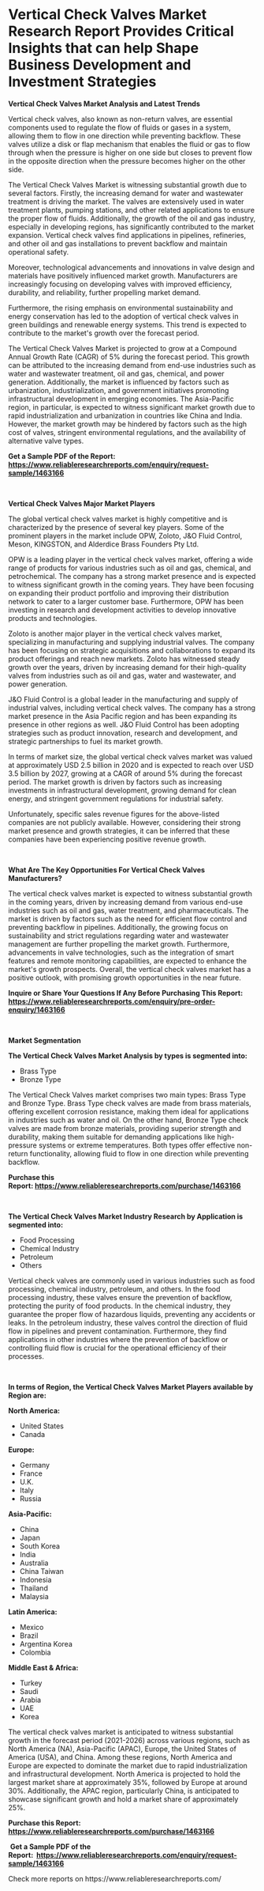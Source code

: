 <p><h1>Vertical Check Valves Market Research Report Provides Critical Insights that can help Shape Business Development and Investment Strategies</h1></p><p><strong>Vertical Check Valves Market Analysis and Latest Trends</strong></p>
<p><p>Vertical check valves, also known as non-return valves, are essential components used to regulate the flow of fluids or gases in a system, allowing them to flow in one direction while preventing backflow. These valves utilize a disk or flap mechanism that enables the fluid or gas to flow through when the pressure is higher on one side but closes to prevent flow in the opposite direction when the pressure becomes higher on the other side.</p><p>The Vertical Check Valves Market is witnessing substantial growth due to several factors. Firstly, the increasing demand for water and wastewater treatment is driving the market. The valves are extensively used in water treatment plants, pumping stations, and other related applications to ensure the proper flow of fluids. Additionally, the growth of the oil and gas industry, especially in developing regions, has significantly contributed to the market expansion. Vertical check valves find applications in pipelines, refineries, and other oil and gas installations to prevent backflow and maintain operational safety.</p><p>Moreover, technological advancements and innovations in valve design and materials have positively influenced market growth. Manufacturers are increasingly focusing on developing valves with improved efficiency, durability, and reliability, further propelling market demand.</p><p>Furthermore, the rising emphasis on environmental sustainability and energy conservation has led to the adoption of vertical check valves in green buildings and renewable energy systems. This trend is expected to contribute to the market's growth over the forecast period.</p><p>The Vertical Check Valves Market is projected to grow at a Compound Annual Growth Rate (CAGR) of 5% during the forecast period. This growth can be attributed to the increasing demand from end-use industries such as water and wastewater treatment, oil and gas, chemical, and power generation. Additionally, the market is influenced by factors such as urbanization, industrialization, and government initiatives promoting infrastructural development in emerging economies. The Asia-Pacific region, in particular, is expected to witness significant market growth due to rapid industrialization and urbanization in countries like China and India. However, the market growth may be hindered by factors such as the high cost of valves, stringent environmental regulations, and the availability of alternative valve types.</p></p>
<p><strong>Get a Sample PDF of the Report:&nbsp; <a href="https://www.reliableresearchreports.com/enquiry/request-sample/1463166">https://www.reliableresearchreports.com/enquiry/request-sample/1463166</a></strong></p>
<p>&nbsp;</p>
<p><strong>Vertical Check Valves Major Market Players</strong></p>
<p><p>The global vertical check valves market is highly competitive and is characterized by the presence of several key players. Some of the prominent players in the market include OPW, Zoloto, J&O Fluid Control, Meson, KINGSTON, and Alderdice Brass Founders Pty Ltd.</p><p>OPW is a leading player in the vertical check valves market, offering a wide range of products for various industries such as oil and gas, chemical, and petrochemical. The company has a strong market presence and is expected to witness significant growth in the coming years. They have been focusing on expanding their product portfolio and improving their distribution network to cater to a larger customer base. Furthermore, OPW has been investing in research and development activities to develop innovative products and technologies.</p><p>Zoloto is another major player in the vertical check valves market, specializing in manufacturing and supplying industrial valves. The company has been focusing on strategic acquisitions and collaborations to expand its product offerings and reach new markets. Zoloto has witnessed steady growth over the years, driven by increasing demand for their high-quality valves from industries such as oil and gas, water and wastewater, and power generation.</p><p>J&O Fluid Control is a global leader in the manufacturing and supply of industrial valves, including vertical check valves. The company has a strong market presence in the Asia Pacific region and has been expanding its presence in other regions as well. J&O Fluid Control has been adopting strategies such as product innovation, research and development, and strategic partnerships to fuel its market growth.</p><p>In terms of market size, the global vertical check valves market was valued at approximately USD 2.5 billion in 2020 and is expected to reach over USD 3.5 billion by 2027, growing at a CAGR of around 5% during the forecast period. The market growth is driven by factors such as increasing investments in infrastructural development, growing demand for clean energy, and stringent government regulations for industrial safety.</p><p>Unfortunately, specific sales revenue figures for the above-listed companies are not publicly available. However, considering their strong market presence and growth strategies, it can be inferred that these companies have been experiencing positive revenue growth.</p></p>
<p>&nbsp;</p>
<p><strong>What Are The Key Opportunities For Vertical Check Valves Manufacturers?</strong></p>
<p><p>The vertical check valves market is expected to witness substantial growth in the coming years, driven by increasing demand from various end-use industries such as oil and gas, water treatment, and pharmaceuticals. The market is driven by factors such as the need for efficient flow control and preventing backflow in pipelines. Additionally, the growing focus on sustainability and strict regulations regarding water and wastewater management are further propelling the market growth. Furthermore, advancements in valve technologies, such as the integration of smart features and remote monitoring capabilities, are expected to enhance the market's growth prospects. Overall, the vertical check valves market has a positive outlook, with promising growth opportunities in the near future.</p></p>
<p><strong>Inquire or Share Your Questions If Any Before Purchasing This Report: <a href="https://www.reliableresearchreports.com/enquiry/pre-order-enquiry/1463166">https://www.reliableresearchreports.com/enquiry/pre-order-enquiry/1463166</a></strong></p>
<p>&nbsp;</p>
<p><strong>Market Segmentation</strong></p>
<p><strong>The Vertical Check Valves Market Analysis by types is segmented into:</strong></p>
<p><ul><li>Brass Type</li><li>Bronze Type</li></ul></p>
<p><p>The Vertical Check Valves market comprises two main types: Brass Type and Bronze Type. Brass Type check valves are made from brass materials, offering excellent corrosion resistance, making them ideal for applications in industries such as water and oil. On the other hand, Bronze Type check valves are made from bronze materials, providing superior strength and durability, making them suitable for demanding applications like high-pressure systems or extreme temperatures. Both types offer effective non-return functionality, allowing fluid to flow in one direction while preventing backflow.</p></p>
<p><strong>Purchase this Report:&nbsp;<a href="https://www.reliableresearchreports.com/purchase/1463166">https://www.reliableresearchreports.com/purchase/1463166</a></strong></p>
<p>&nbsp;</p>
<p><strong>The Vertical Check Valves Market Industry Research by Application is segmented into:</strong></p>
<p><ul><li>Food Processing</li><li>Chemical Industry</li><li>Petroleum</li><li>Others</li></ul></p>
<p><p>Vertical check valves are commonly used in various industries such as food processing, chemical industry, petroleum, and others. In the food processing industry, these valves ensure the prevention of backflow, protecting the purity of food products. In the chemical industry, they guarantee the proper flow of hazardous liquids, preventing any accidents or leaks. In the petroleum industry, these valves control the direction of fluid flow in pipelines and prevent contamination. Furthermore, they find applications in other industries where the prevention of backflow or controlling fluid flow is crucial for the operational efficiency of their processes.</p></p>
<p>&nbsp;</p>
<p><strong>In terms of Region, the Vertical Check Valves Market Players available by Region are:</strong></p>
<p>
    <p> <strong> North America: </strong>
        <ul>
            <li>United States</li>
            <li>Canada</li>
        </ul>
        </p> 
    <p> <strong> Europe: </strong>
        <ul>
            <li>Germany</li>
            <li>France</li>
            <li>U.K.</li>
            <li>Italy</li>
            <li>Russia</li>
        </ul>
        </p> 
    <p> <strong> Asia-Pacific: </strong>
        <ul>
            <li>China</li>
            <li>Japan</li>
            <li>South Korea</li>
            <li>India</li>
            <li>Australia</li>
            <li>China Taiwan</li>
            <li>Indonesia</li>
            <li>Thailand</li>
            <li>Malaysia</li>
        </ul>
        </p> 
    <p> <strong> Latin America: </strong>
        <ul>
            <li>Mexico</li>
            <li>Brazil</li>
            <li>Argentina Korea</li>
            <li>Colombia</li>
        </ul>
        </p> 
    <p> <strong> Middle East & Africa: </strong>
        <ul>
            <li>Turkey</li>
            <li>Saudi</li>
            <li>Arabia</li>
            <li>UAE</li>
            <li>Korea</li>
        </ul>
    </p>
    </p>
<p><p>The vertical check valves market is anticipated to witness substantial growth in the forecast period (2021-2026) across various regions, such as North America (NA), Asia-Pacific (APAC), Europe, the United States of America (USA), and China. Among these regions, North America and Europe are expected to dominate the market due to rapid industrialization and infrastructural development. North America is projected to hold the largest market share at approximately 35%, followed by Europe at around 30%. Additionally, the APAC region, particularly China, is anticipated to showcase significant growth and hold a market share of approximately 25%.</p></p>
<p><strong>Purchase this Report: <a href="https://www.reliableresearchreports.com/purchase/1463166">https://www.reliableresearchreports.com/purchase/1463166</a></strong></p>
<p>&nbsp;<strong>Get a Sample PDF of the Report:&nbsp;&nbsp;<a href="https://www.reliableresearchreports.com/enquiry/request-sample/1463166">https://www.reliableresearchreports.com/enquiry/request-sample/1463166</a></strong></p>
<p><strong></strong></p>
<p>Check more reports on https://www.reliableresearchreports.com/</p>